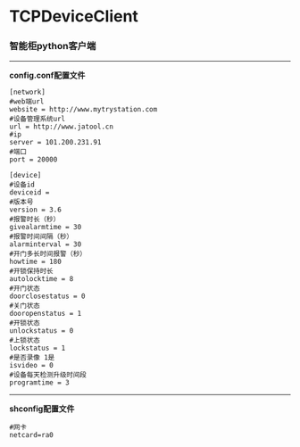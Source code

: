 # TCPDeviceClient
### 智能柜python客户端

---
**config.conf配置文件**

    [network]
    #web端url
    website = http://www.mytrystation.com
    #设备管理系统url
    url = http://www.jatool.cn
    #ip
    server = 101.200.231.91
    #端口
    port = 20000

    [device]
    #设备id
    deviceid =
    #版本号
    version = 3.6
    #报警时长（秒）
    givealarmtime = 30
    #报警时间间隔（秒）
    alarminterval = 30
    #开门多长时间报警（秒）
    howtime = 180
    #开锁保持时长
    autolocktime = 8
    #开门状态
    doorclosestatus = 0
    #关门状态
    dooropenstatus = 1
    #开锁状态
    unlockstatus = 0
    #上锁状态
    lockstatus = 1
    #是否录像 1是
    isvideo = 0
    #设备每天检测升级时间段
    programtime = 3

---
**shconfig配置文件**

    #网卡
    netcard=ra0